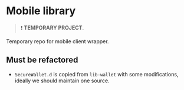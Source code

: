 # Mobile library

> ❗️ **TEMPORARY PROJECT**.

Temporary repo for mobile client wrapper.

## Must be refactored

- `SecureWallet.d` is copied from `lib-wallet` with some modifications, ideally we should maintain one source.
